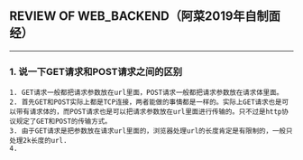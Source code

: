 ## REVIEW OF WEB_BACKEND（阿菜2019年自制面经）

------------------
### 1. 说一下GET请求和POST请求之间的区别
    1. GET请求一般都把请求参数放在url里面，POST请求一般都把请求参数放在请求体里面。
    2. 首先GET和POST实际上都是TCP连接，两者能做的事情都是一样的。实际上GET请求也是可以带有请求体的，而POST请求也是可以把请求参数放在url里面进行传输的。只不过是http协议规定了GET和POST的传输方式。
    3. 由于GET请求是把参数放在请求url里面的，浏览器处理url的长度肯定是有限制的，一般只处理2k长度的url.
    4. 